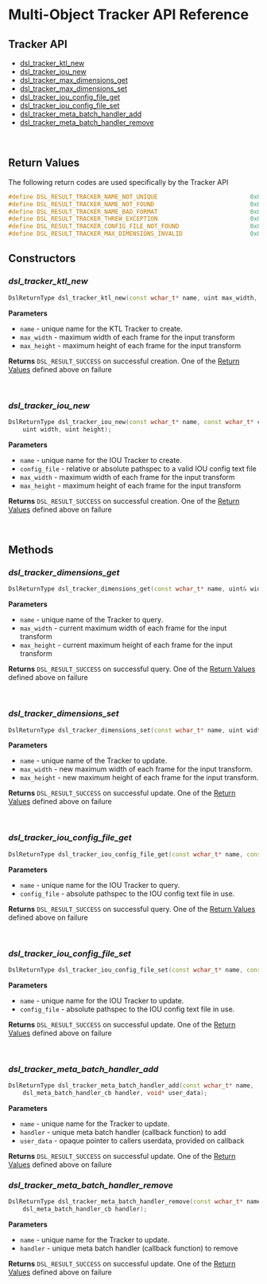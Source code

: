 # Multi-Object Tracker API Reference

## Tracker API
* [dsl_tracker_ktl_new](#dsl_tracker_ktl_new)
* [dsl_tracker_iou_new](#dsl_tracker_iou_new)
* [dsl_tracker_max_dimensions_get](#dsl_tracker_dimensions_get)
* [dsl_tracker_max_dimensions_set](#dsl_tracker_dimensions_set)
* [dsl_tracker_iou_config_file_get](#dsl_tracker_iou_config_file_get)
* [dsl_tracker_iou_config_file_set](#dsl_tracker_iou_config_file_set)
* [dsl_tracker_meta_batch_handler_add](#dsl_tracker_meta_batch_handler_add)
* [dsl_tracker_meta_batch_handler_remove](#dsl_tracker_meta_batch_handler_remove)

<br>

## Return Values
The following return codes are used specifically by the Tracker API
```C++
#define DSL_RESULT_TRACKER_NAME_NOT_UNIQUE                          0x00110001
#define DSL_RESULT_TRACKER_NAME_NOT_FOUND                           0x00110010
#define DSL_RESULT_TRACKER_NAME_BAD_FORMAT                          0x00110011
#define DSL_RESULT_TRACKER_THREW_EXCEPTION                          0x00110100
#define DSL_RESULT_TRACKER_CONFIG_FILE_NOT_FOUND                    0x00110101
#define DSL_RESULT_TRACKER_MAX_DIMENSIONS_INVALID                   0x00110110
```

## Constructors
### *dsl_tracker_ktl_new*
```C++
DslReturnType dsl_tracker_ktl_new(const wchar_t* name, uint max_width, uint max_height);
```
**Parameters**
* `name` - unique name for the KTL Tracker to create.
* `max_width` - maximum width of each frame for the input transform
* `max_height` - maximum height of each frame for the input transform

**Returns**
`DSL_RESULT_SUCCESS` on successful creation. One of the [Return Values](#return-values) defined above on failure

<br>

### *dsl_tracker_iou_new*
```C++
DslReturnType dsl_tracker_iou_new(const wchar_t* name, const wchar_t* config_file, 
    uint width, uint height);
```
**Parameters**
* `name` - unique name for the IOU Tracker to create.
* `config_file` - relative or absolute pathspec to a valid IOU config text file
* `max_width` - maximum width of each frame for the input transform
* `max_height` - maximum height of each frame for the input transform

**Returns**
`DSL_RESULT_SUCCESS` on successful creation. One of the [Return Values](#return-values) defined above on failure

<br>

## Methods
### *dsl_tracker_dimensions_get*
```C++
DslReturnType dsl_tracker_dimensions_get(const wchar_t* name, uint& width, uint& height);
```
**Parameters**
* `name` - unique name of the Tracker to query.
* `max_width` - current maximum width of each frame for the input transform
* `max_height` - current maximum height of each frame for the input transform

**Returns**
`DSL_RESULT_SUCCESS` on successful query. One of the [Return Values](#return-values) defined above on failure

<br>

### *dsl_tracker_dimensions_set*
```C++
DslReturnType dsl_tracker_dimensions_set(const wchar_t* name, uint width, uint height);
```
**Parameters**
* `name` - unique name of the Tracker to update.
* `max_width` - new maximum width of each frame for the input transform.
* `max_height` - new maximum height of each frame for the input transform.

**Returns**
`DSL_RESULT_SUCCESS` on successful update. One of the [Return Values](#return-values) defined above on failure

<br>

### *dsl_tracker_iou_config_file_get*
```C++
DslReturnType dsl_tracker_iou_config_file_get(const wchar_t* name, const wchar_t** config_file);
```
**Parameters**
* `name` - unique name for the IOU Tracker to query.
* `config_file` - absolute pathspec to the IOU config text file in use.

**Returns**
`DSL_RESULT_SUCCESS` on successful query. One of the [Return Values](#return-values) defined above on failure

<br>

### *dsl_tracker_iou_config_file_set*
```C++
DslReturnType dsl_tracker_iou_config_file_set(const wchar_t* name, const wchar_t* config_file);
```
**Parameters**
* `name` - unique name for the IOU Tracker to update.
* `config_file` - absolute pathspec to the IOU config text file in use.

**Returns**
`DSL_RESULT_SUCCESS` on successful update. One of the [Return Values](#return-values) defined above on failure

<br>

### *dsl_tracker_meta_batch_handler_add*
```C++
DslReturnType dsl_tracker_meta_batch_handler_add(const wchar_t* name, 
    dsl_meta_batch_handler_cb handler, void* user_data);
```
**Parameters**
* `name` - unique name for the Tracker to update.
* `handler` - unique meta batch handler (callback function) to add
* `user_data` - opaque pointer to callers userdata, provided on callback

**Returns**
`DSL_RESULT_SUCCESS` on successful update. One of the [Return Values](#return-values) defined above on failure
<br>

### *dsl_tracker_meta_batch_handler_remove*
```C++
DslReturnType dsl_tracker_meta_batch_handler_remove(const wchar_t* name, 
    dsl_meta_batch_handler_cb handler);
```
**Parameters**
* `name` - unique name for the Tracker to update.
* `handler` - unique meta batch handler (callback function) to remove

**Returns**
`DSL_RESULT_SUCCESS` on successful update. One of the [Return Values](#return-values) defined above on failure
<br>

